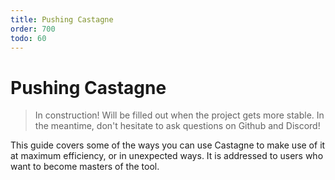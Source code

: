 ```yaml
---
title: Pushing Castagne
order: 700
todo: 60
---
```


# Pushing Castagne

> In construction! Will be filled out when the project gets more stable. In the meantime, don't hesitate to ask questions on Github and Discord!

This guide covers some of the ways you can use Castagne to make use of it at maximum efficiency, or in unexpected ways. It is addressed to users who want to become masters of the tool.
